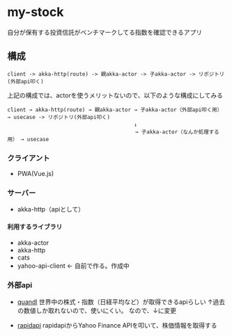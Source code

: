 # my-stock
自分が保有する投資信託がベンチマークしてる指数を確認できるアプリ

## 構成

```
client -> akka-http(route) -> 親akka-actor -> 子akka-actor -> リポジトリ(外部api叩く)
```

上記の構成では、actorを使うメリットないので、以下のような構成にしてみる

```
client → akka-http(route) → 親akka-actor → 子akka-actor（外部api叩く用） → usecase -> リポジトリ(外部api叩く)
　                                       ↓
                                         → 子akka-actor（なんか処理する用） → usecase
```                                  
                                           
### クライアント
- PWA(Vue.js)

### サーバー
- akka-http（apiとして）

#### 利用するライブラリ
- akka-actor
- akka-http
- cats
- yahoo-api-client <- 自前で作る。作成中

### 外部api
- [quandl](https://www.quandl.com/tools/full-list)
世界中の株式・指数（日経平均など）が取得できるapiらしい
↑過去の数値しか取れないので、使いにくい。
なので、↓に変更

- [rapidapi](https://rapidapi.com/)
rapidapiからYahoo Finance APIを叩いて、株価情報を取得する
